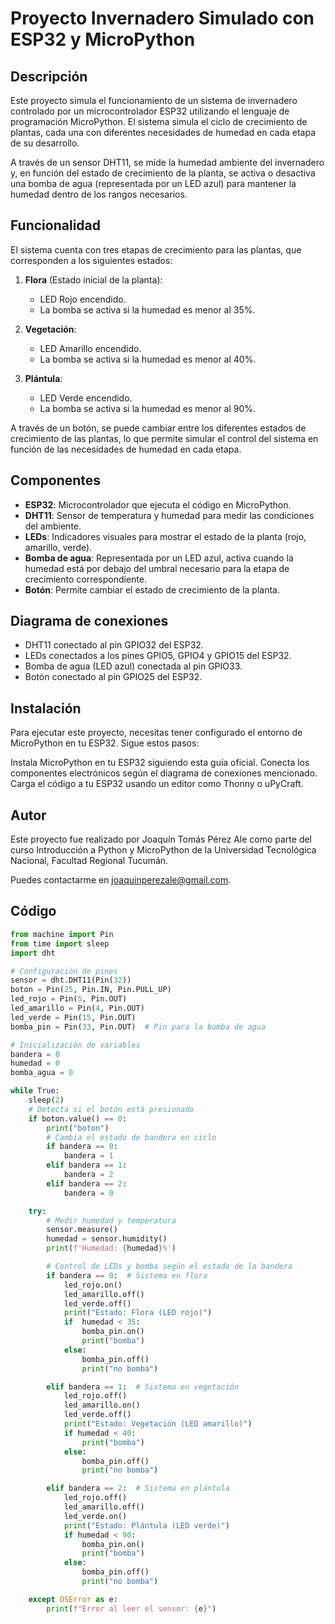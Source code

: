 # Proyecto Invernadero Simulado con ESP32 y MicroPython

## Descripción

Este proyecto simula el funcionamiento de un sistema de invernadero controlado por un microcontrolador ESP32 utilizando el lenguaje de programación MicroPython. El sistema simula el ciclo de crecimiento de plantas, cada una con diferentes necesidades de humedad en cada etapa de su desarrollo. 

A través de un sensor DHT11, se mide la humedad ambiente del invernadero y, en función del estado de crecimiento de la planta, se activa o desactiva una bomba de agua (representada por un LED azul) para mantener la humedad dentro de los rangos necesarios.

## Funcionalidad

El sistema cuenta con tres etapas de crecimiento para las plantas, que corresponden a los siguientes estados:

1. **Flora** (Estado inicial de la planta): 
   - LED Rojo encendido.
   - La bomba se activa si la humedad es menor al 35%.

2. **Vegetación**: 
   - LED Amarillo encendido.
   - La bomba se activa si la humedad es menor al 40%.

3. **Plántula**: 
   - LED Verde encendido.
   - La bomba se activa si la humedad es menor al 90%.

A través de un botón, se puede cambiar entre los diferentes estados de crecimiento de las plantas, lo que permite simular el control del sistema en función de las necesidades de humedad en cada etapa.

## Componentes

- **ESP32**: Microcontrolador que ejecuta el código en MicroPython.
- **DHT11**: Sensor de temperatura y humedad para medir las condiciones del ambiente.
- **LEDs**: Indicadores visuales para mostrar el estado de la planta (rojo, amarillo, verde).
- **Bomba de agua**: Representada por un LED azul, activa cuando la humedad está por debajo del umbral necesario para la etapa de crecimiento correspondiente.
- **Botón**: Permite cambiar el estado de crecimiento de la planta.

## Diagrama de conexiones

- DHT11 conectado al pin GPIO32 del ESP32.
- LEDs conectados a los pines GPIO5, GPIO4 y GPIO15 del ESP32.
- Bomba de agua (LED azul) conectada al pin GPIO33.
- Botón conectado al pin GPIO25 del ESP32.

## Instalación
Para ejecutar este proyecto, necesitas tener configurado el entorno de MicroPython en tu ESP32. Sigue estos pasos:

Instala MicroPython en tu ESP32 siguiendo esta guía oficial.
Conecta los componentes electrónicos según el diagrama de conexiones mencionado.
Carga el código a tu ESP32 usando un editor como Thonny o uPyCraft.

## Autor
Este proyecto fue realizado por Joaquín Tomás Pérez Ale como parte del curso Introducción a Python y MicroPython de la Universidad Tecnológica Nacional, Facultad Regional Tucumán.

Puedes contactarme en joaquinperezale@gmail.com.



## Código

```python
from machine import Pin
from time import sleep
import dht

# Configuración de pines
sensor = dht.DHT11(Pin(32))
boton = Pin(25, Pin.IN, Pin.PULL_UP)
led_rojo = Pin(5, Pin.OUT)
led_amarillo = Pin(4, Pin.OUT)
led_verde = Pin(15, Pin.OUT)
bomba_pin = Pin(33, Pin.OUT)  # Pin para la bomba de agua

# Inicialización de variables
bandera = 0
humedad = 0
bomba_agua = 0

while True:
    sleep(2)
    # Detecta si el botón está presionado
    if boton.value() == 0:
        print("boton")
        # Cambia el estado de bandera en ciclo
        if bandera == 0:
            bandera = 1
        elif bandera == 1:
            bandera = 2
        elif bandera == 2:
            bandera = 0

    try:
        # Medir humedad y temperatura
        sensor.measure()
        humedad = sensor.humidity()
        print(f'Humedad: {humedad}%')

        # Control de LEDs y bomba según el estado de la bandera
        if bandera == 0:  # Sistema en flora
            led_rojo.on()
            led_amarillo.off()
            led_verde.off()
            print("Estado: Flora (LED rojo)")
            if  humedad < 35:
                bomba_pin.on()
                print("bomba")
            else:
                bomba_pin.off()
                print("no bomba")

        elif bandera == 1:  # Sistema en vegetación
            led_rojo.off()
            led_amarillo.on()
            led_verde.off()
            print("Estado: Vegetación (LED amarillo)")
            if humedad < 40:
                print("bomba")
            else:
                bomba_pin.off()
                print("no bomba")

        elif bandera == 2:  # Sistema en plántula
            led_rojo.off()
            led_amarillo.off()
            led_verde.on()
            print("Estado: Plántula (LED verde)")
            if humedad < 90:
                bomba_pin.on()
                print("bomba")
            else:
                bomba_pin.off()
                print("no bomba")

    except OSError as e:
        print(f"Error al leer el sensor: {e}")


